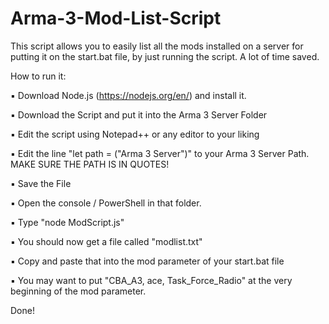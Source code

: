 # Arma-3-Mod-List-Script
This script allows you to easily list all the mods installed on a server for putting it on the start.bat file, by just running the script. A lot of time saved.

How to run it:

▪️ Download Node.js (https://nodejs.org/en/) and install it.

▪️ Download the Script and put it into the Arma 3 Server Folder

▪️ Edit the script using Notepad++ or any editor to your liking

▪️ Edit the line "let path = ("Arma 3 Server")" to your Arma 3 Server Path. MAKE SURE THE PATH IS IN QUOTES!

▪️ Save the File

▪️ Open the console / PowerShell in that folder.

▪️ Type "node ModScript.js"

▪️ You should now get a file called "modlist.txt"

▪️ Copy and paste that into the mod parameter of your start.bat file

▪️ You may want to put "CBA_A3, ace, Task_Force_Radio" at the very beginning of the mod parameter.

Done!
